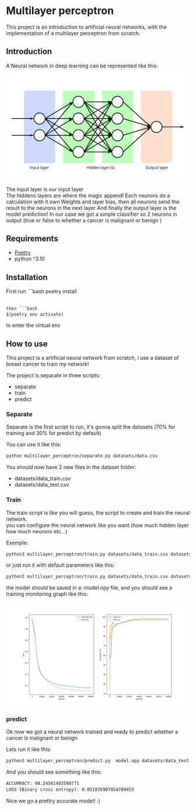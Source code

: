 # Multilayer perceptron

This project is an introduction to artificial neural networks, with the
implementation of a multilayer perceptron from scratch.

## Introduction

A Neural network in deep learning can be represented like this:

![neural network representation](screenshots/nn.jpg)

The input layer is our input layer  
The hiddens layers are where the magic append! Each neurons do a calculation with it own Weights and layer bias, then all neurons send the result to the neurons in the next layer
And finally the output layer is the model prediction! In our case we got a simple classifier so 2 neurons in output (true or false to whether a cancer is malignant or benign )

## Requirements

- [Poetry](https://python-poetry.org/)
- python ^3.10

## Installation

First run ```bash
poetry install

````

then ```bash
$(poetry env activate)
````

to enter the virtual env

## How to use

This project is a artificial neural network from scratch, i use a dataset
of breast cancer to train my network!

The project is separate in three scripts:

- separate
- train
- predict

### Separate

Separate is the first script to run, it's gonna split the datasets (70% for training and 30% for predict by default)

You can use it like this:

```bash
python multilayer_perceptron/separate.py datasets/data.csv
```

You should now have 2 new files in the dataset folder:

- datasets/data_train.csv
- datasets/data_test.csv

### Train

The train script is like you will guess, the script to create and train the neural network.  
you can configure the neural network like you want (how much hidden layer how much neurons etc...)

Exemple:

```bash
python3 multilayer_perceptron/train.py datasets/data_train.csv datasets/data_test.csv --epochs 1000 --learning_rate 0.01 --layer 3
```

or just run it with default parameters like this:

```bash
python3 multilayer_perceptron/train.py datasets/data_train.csv datasets/data_test.csv
```

the model should be saved in a: model.npy file, and you should see a training monitoring graph like this:

![mlp_monitoring](screenshots/training_monitoring.png)

### predict

Ok now we got a neural network trained and ready to predict whether a cancer is malignant or benign

Lets run it like this:

```bash
python3 multilayer_perceptron/predict.py  model.npy datasets/data_test.csv
```

And you should see something like this:

```bash
ACCURRACY: 98.24561403508771
LOSS (Binary cross entropy): 0.051835907854789455
```

Nice we go a prettry accurate model! :)
